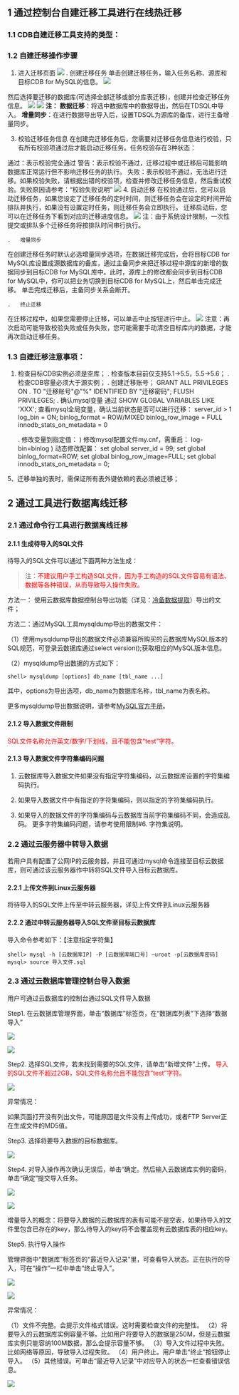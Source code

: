## 1 通过控制台自建迁移工具进行在线热迁移
### 1.1 CDB自建迁移工具支持的类型：
### 1.2 自建迁移操作步骤
1.	进入迁移页面
![](//mccdn.qcloud.com/img56a76ba50e7cb.png)
	.	创建迁移任务
 单击创建迁移任务，输入任务名称、源库和目标CDB for MySQL的信息。
![](//mccdn.qcloud.com/img56a7653c6f568.png)

 然后选择要迁移的数据库(可选择全部迁移或部分库表迁移)，创建并检查迁移任务信息。
![](//mccdn.qcloud.com/img56a76670eceb8.png)
![](//mccdn.qcloud.com/img56a765eb2bb88.png)
**注：**
**数据迁移**：将选中数据库中的数据导出，然后在TDSQL中导入。
**增量同步**：在进行数据导出导入后，设置TDSQL为源库的备库，进行主备增量同步。

3. 校验迁移任务信息
 在创建完迁移任务后，您需要对迁移任务信息进行校验，只有所有校验项通过后才能启动迁移任务。任务校验存在3种状态：

 通过：表示校验完全通过
 警告：表示校验不通过，迁移过程中或迁移后可能影响数据库正常运行但不影响迁移任务的执行。
 失败：表示校验不通过，无法进行迁移。如果校验失败，请根据出错的校验项，检查并修改迁移任务信息，然后重试校验。失败原因请参考：“校验失败说明”
![](//mccdn.qcloud.com/img56a767198f5b7.png)
4.	启动迁移
在校验通过后，您可以启动迁移任务，如果您设定了迁移任务的定时时间，则迁移任务会在设定的时间开始排队并执行，如果没有设置定时任务，则迁移任务会立即执行。
迁移启动后，您可以在迁移任务下看到对应的迁移进度信息。
![](//mccdn.qcloud.com/img56a767afe0b8c.png)
注：由于系统设计限制，一次性提交或排队多个迁移任务将按排队时间串行执行。

	.	增量同步
在创建迁移任务时默认必选增量同步选项，在数据迁移完成后，会将目标CDB for MySQL库设置成源数据库的备库，通过主备同步来把迁移过程中源库的新增的数据同步到目标CDB for MySQL库中。此时，源库上的修改都会同步到目标CDB for MySQL中，你可以把业务切换到目标CDB for MySQL上，然后单击完成迁移。
单击完成迁移后，主备同步关系会断开。

	.	终止迁移
在迁移过程中，如果您需要停止迁移，可以单击中止按钮进行中止。
![](//mccdn.qcloud.com/img56a76843ea5a9.png)
注意：再次启动可能导致校验失败或任务失败，您可能需要手动清空目标库内的数据，才能再次启动迁移任务。

### 1.3 自建迁移注意事项：
1.	检查目标CDB实例必须是空库；
	.	检查版本目前仅支持5.1->5.5，5.5->5.6；
	.	检查CDB容量必须大于源实例；
	.	创建迁移账号；
GRANT ALL PRIVILEGES ON *.* TO "迁移账号"@"%" IDENTIFIED BY "迁移密码";
FLUSH PRIVILEGES;
	.	确认mysql变量
通过 SHOW GLOBAL VARIABLES LIKE 'XXX'; 
查看mysql全局变量，确认当前状态是否可以进行迁移：
server_id > 1
log_bin = ON;
binlog_format = ROW/MIXED
binlog_row_image = FULL
innodb_stats_on_metadata = 0

	.	修改变量到指定值：
	)	修改mysql配置文件my.cnf，需重启：
log-bin=binlog
	)	动态修改配置：
set global server_id = 99;
set global binlog_format=ROW;
set global binlog_row_image=FULL;
set global innodb_stats_on_metadata = 0;

5、迁移单独的表时，需保证所有表外键依赖的表必须被迁移；


## 2 通过工具进行数据离线迁移
### 2.1 通过命令行工具进行数据离线迁移

#### 2.1.1 生成待导入的SQL文件

待导入的SQL文件可以通过下面两种方法生成：

>注：<span style = "color:#F00">不建议用户手工构造SQL文件，因为手工构造的SQL文件容易有语法、数据等各种错误，从而导致导入操作失败。 </span>

方法一： 使用云数据库数据控制台导出功能（详见：[冷备数据提取](/doc/product/236/冷备数据提取)）导出的文件；

方法二：通过MySQL工具mysqldump导出的数据文件：

（1）使用mysqldump导出的数据文件必须兼容所购买的云数据库MySQL版本的SQL规范，可登录云数据库通过select version();获取相应的MySQL版本信息。

（2）mysqldump导出数据的方式如下：


```
shell> mysqldump [options] db_name [tbl_name ...]
```

其中，options为导出选项，db_name为数据库名称，tbl_name为表名称。

更多mysqldump导出数据说明，请参考[MySQL官方手册](http://dev.mysql.com/doc/refman/5.1/en/mysqldump.html)。

#### 2.1.2 导入数据文件限制

<span style = "color:#F00">SQL文件名称允许英文/数字/下划线，且不能包含“test”字符。</span>

#### 2.1.3 导入数据文件字符集编码问题

1. 云数据库导入数据文件如果没有指定字符集编码，以云数据库设置的字符集编码执行。

2. 如果导入数据文件中有指定的字符集编码，则以指定的字符集编码执行。

3. 如果导入的数据文件的字符集编码与云数据库当前字符集编码不同，会造成乱码。
更多字符集编码问题，请参考使用限制#6. 字符集说明。

### 2.2 通过云服务器中转导入数据

若用户具有配置了公网IP的云服务器，并且可通过mysql命令连接至目标云数据库，则可通过该云服务器作中转将SQL文件导入目标云数据库。

#### 2.2.1 上传文件到Linux云服务器

将待导入的SQL文件上传至中转云服务器，详见上传文件到Linux云服务器

#### 2.2.2 通过中转云服务器导入SQL文件至目标云数据库

导入命令参考如下：【注意指定字符集】


```
shell> mysql -h [云数据库IP] -P [云数据库端口号] –uroot -p[云数据库密码] 
mysql> source 导入文件.sql
```

### 2.3 通过云数据库管理控制台导入数据

用户可通过云数据库的控制台通过SQL文件导入数据

Step1. 在云数据库管理界面，单击“数据库”标签页，在“数据库列表”下选择“数据导入”

![](//mccdn.qcloud.com/img56812b6c8d778.png)

![](//mccdn.qcloud.com/img56812b765fd77.png)

Step2. 选择SQL文件，若未找到需要的SQL文件，请单击“新增文件”上传。<span style = "color:#F00"> 导入的SQL文件不超过2GB，SQL文件名称允且不能包含“test”字符。</span>

![](//mccdn.qcloud.com/img56812c309aee4.png)

异常情况：

如果页面打开没有列出文件，可能原因是文件没有上传成功，或者FTP Server正在生成文件的MD5值。

Step3. 选择将要导入数据的目标数据库。

![](//mccdn.qcloud.com/img56812c3c57e88.png)

Step4. 对导入操作再次确认无误后，单击“确定。然后输入云数据库实例的密码，单击“确定”提交导入任务。

![](//mccdn.qcloud.com/img56812c4351a14.png)

![](//mccdn.qcloud.com/img56812c4f18aa2.png)

增量导入的概念：将要导入数据的云数据库的表有可能不是空表，如果待导入的文件里包含已存在的key，那么待导入的key将不会覆盖现有云数据库表的相应key。

Step5. 执行导入操作

管理界面中“数据库”标签页的“最近导入记录”里，可查看导入状态。正在执行的导入，可在“操作”一栏中单击“终止导入”。

![](//mccdn.qcloud.com/img56812ed260330.png)

![](//mccdn.qcloud.com/img56812ed742106.png)

异常情况：

（1）文件不完整。会提示文件格式错误。这时需要检查文件的完整性。
（2）将要导入的云数据库实例容量不够。比如用户将要导入的数据是250M，但是云数据库实例只能容纳100M数据，那么会提示容量不够。
（3）导入文件过程中失败。比如网络等原因，导致导入过程失败。
（4）用户终止。用户单击“终止”按钮停止导入。
（5）其他错误。可单击“最近导入记录”中对应导入的状态一栏查看错误信息。

![](//mccdn.qcloud.com/img56812eea43bee.png)
